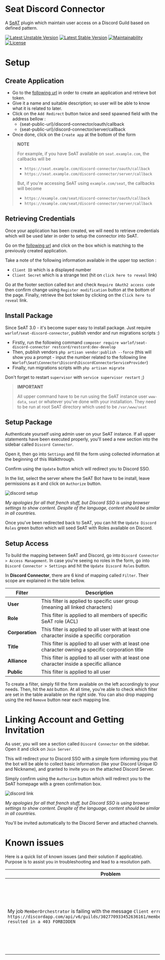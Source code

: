 # Seat Discord Connector
A [SeAT](https://github.com/eveseat/seat) plugin which maintain user access on a Discord Guild based on defined pattern.

[![Latest Unstable Version](https://poser.pugx.org/warlof/seat-discord-connector/v/unstable)](https://packagist.org/packages/warlof/seat-discord-connector)
[![Latest Stable Version](https://poser.pugx.org/warlof/seat-discord-connector/v/stable)](https://packagist.org/packages/warlof/seat-discord-connector)
[![Maintainability](https://api.codeclimate.com/v1/badges/04e249a4704e895a08fa/maintainability)](https://codeclimate.com/github/warlof/seat-discord-connector/maintainability)
[![License](https://img.shields.io/badge/license-GPLv3-blue.svg?style=flat-square)](https://raw.githubusercontent.com/warlof/seat-discord-connector/master/LICENSE)

# Setup

## Create Application
 - Go to the [following url](https://discordapp.com/developers/applications/me/create) in order to create an application and retrieve bot token.
 - Give it a name and suitable description; so user will be able to know what it is related to later.
 - Click on the `Add Redirect` button twice and seed spawned field with the address bellow :
   - {seat-public-url}/discord-connector/oauth/callback
   - {seat-public-url}/discord-connector/server/callback
 - Once done, click on the `Create app` at the bottom of the form

> **NOTE**
>
> For example, if you have SeAT available on `seat.example.com`, the callbacks will be
>  - `https://seat.example.com/discord-connector/oauth/callback`
>  - `https://seat.example.com/discord-connector/server/callback`
>
> But, if you're accessing SeAT using `example.com/seat`, the callbacks will become
>  - `https://example.com/seat/discord-connector/oauth/callback`
>  - `https://example.com/seat/discord-connector/server/callback`

## Retrieving Credentials
Once your application has been created, we will need to retrieve credentials which will be used later in order to setup the connector into SeAT.

Go on the [following url](https://discordapp.com/developers/applications/me) and click on the box which is matching to the previously created application.

Take a note of the following information available in the upper top section :
- `Client ID` which is a displayed number
- `Client Secret` which is a strange text (hit on `click here to reveal` link)

Go at the footer section called `Bot` and check `Require OAuth2 access code` then confirm change using `Register modification` button at the bottom of the page.
Finally, retrieve the bot token by clicking on the `Click here to reveal` link.

## Install Package
Since SeAT 3.0 - it's become super easy to install package. Just require `warlof/seat-discord-connector`, publish vendor and run migrations scripts :)

- Firstly, run the following command `composer require warlof/seat-discord-connector restcord/restcord:dev-develop`
- Then, publish vendors `php artisan vendor:publish --force` (this will show you a prompt - input the number related to the following line `Warlof\Seat\Connector\Discord\DiscordConnectorServiceProvider`)
- Finally, run migrations scripts with `php artisan migrate`

Don't forget to restart `supervisor` with `service supervisor restart` ;)

> **IMPORTANT**
>
> All upper command have to be run using the SeAT instance user `www-data`, `seat` or whatever you've done with your installation.
> They need to be run at root SeAT directory which used to be `/var/www/seat`

## Setup Package
Authenticate yourself using admin user on your SeAT instance. If all upper statements have been executed properly, you'll seed a new section into the sidebar called `Discord Connector`.

Open it, then go into `Settings` and fill the form using collected information at the beginning of this Walkthrough.


Confirm using the `Update` button which will redirect you to Discord SSO.

In the list, select the server where the SeAT Bot have to be install, leave permissions as it and click on `Authorize` button.

![discord setup](./docs/img/connector-setup.png)

*My apologies for all that french stuff, but Discord SSO is using browser settings to show content. Despite of the language, content should be similar in all countries.*

Once you've been redirected back to SeAT, you can hit the `Update Discord Roles` green button which will seed SeAT with Roles available on Discord.

## Setup Access
To build the mapping between SeAT and Discord, go into `Discord Connector > Access Management`.
In case you're seeing no roles in the form, go into `Discord Connector > Settings` and hit the `Update Discord Roles` button.

In **Discord Connector**, there are 6 kind of mapping called `Filter`. Their scope are explained in the table bellow.

| Filter | Description |
| ------ | ----------- |
| **User** | This filter is applied to specific user group (meaning all linked characters) |
| **Role** | This filter is applied to all members of specific SeAT role (ACL) |
| **Corporation** | This filter is applied to all user with at least one character inside a specific corporation |
| **Title** | This filter is applied to all user with at least one character owning a specific corporation title |
| **Alliance** | This filter is applied to all user with at least one character inside a specific alliance |
| **Public** | This filter is applied to all user |

To create a filter, simply fill the form available on the left accordingly to your needs. Then, hit the `Add` button.
At all time, you're able to check which filter are set in the table available on the right side. You can also drop mapping using the red `Remove` button near each mapping line.

# Linking Account and Getting Invitation

As user, you will see a section called `Discord Connector` on the sidebar. Open it and click on `Join Server`.

This will redirect your to Discord SSO with a simple form informing you that the bot will be able to collect basic information (like your Discord Unique ID and Nickname), and granted to invite you on the attached Discord Server.

Simply confirm using the `Authorize` button which will redirect you to the SeAT homepage with a green confirmation box.

![discord link](./docs/img/connector-join.png)

*My apologies for all that french stuff, but Discord SSO is using browser settings to show content. Despite of the language, content should be similar in all countries.*

You'll be invited automatically to the Discord Server and attached channels.

# Known issues

Here is a quick list of known issues (and their solution if applicable).
Purpose is to assist you in troubleshooting and lead to a resolution path.

| Problem | Solution |
|---------|----------|
| My job `MemberOrchestrator` is failing with the message `Client error: PATCH https://discordapp.com/api/v6/guilds/302770933452636161/members/353886200135942144 resulted in a 403 FORBIDDEN` | Ensure the bot role is at top level of your roles list (use drag and drop to sort them) |
